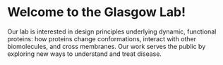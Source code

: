 **Welcome to the Glasgow Lab!**
===

Our lab is interested in design principles underlying dynamic, functional proteins: how proteins change conformations, interact with other biomolecules, and cross membranes. Our work serves the public by exploring new ways to understand and treat disease.

<!---
:::{note}
Here is a note!
:::

And here is a code block:

```
e = mc^2
```

Check out the content pages bundled with this sample book to see more.
-->
